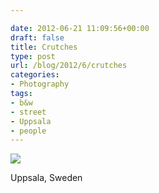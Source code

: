 ```yaml
---

date: 2012-06-21 11:09:56+00:00
draft: false
title: Crutches
type: post
url: /blog/2012/6/crutches
categories:
- Photography
tags:
- b&w
- street
- Uppsala
- people
---
```



  
![](/images/2012-06-21-20126crutches/20120621-R0010491.jpg)

  



Uppsala, Sweden
